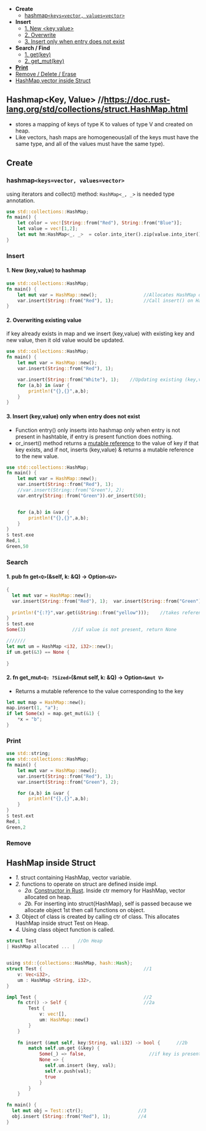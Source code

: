 - **Create**
  - [hashmap`<keys=vector, values=vector>`](#vec)
- **Insert**
  - [1. New <key,value>](#insertnew)
  - [2. Overwrite](#overwrite)
  - [3. Insert only when entry does not exist](#orinsert)
- **Search / Find**
  - [1. get(key)](#get)
  - [2. get_mut(key)](#getm)
- **[Print](#print)**
- [Remove / Delete / Erase](#remove)
- [HashMap,vector inside Struct](#struct)

## Hashmap<Key, Value> //https://doc.rust-lang.org/std/collections/struct.HashMap.html
- stores a mapping of keys of type K to values of type V and created on heap.
- Like vectors, hash maps are homogeneous(all of the keys must have the same type, and all of the values must have the same type).

## Create
<a name=vec></a>
### hashmap`<keys=vector, values=vector>`
using iterators and collect() method: `HashMap<_, _>` is needed type annotation.
```rust
use std::collections::HashMap;
fn main() {
    let color = vec![String::from("Red"), String::from("Blue")];
    let value = vec![1,2];
    let mut hm:HashMap<_, _>  = color.into_iter().zip(value.into_iter()).collect();
} 
```

### Insert 
<a name=insertnew></a>
#### 1. New (key,value) to hashmap
```rs
use std::collections::HashMap;
fn main() {
    let mut var = HashMap::new();                 //Allocates HashMap on Heap
    var.insert(String::from("Red"), 1);           //Call insert() on HashMap
}   
```

<a name=overwrite></a>
#### 2. Overwriting existing value
  if key already exists in map and we insert (key,value) with existing key and new value, then it old value would be updated.
```rust
use std::collections::HashMap;
fn main() {
    let mut var = HashMap::new();
    var.insert(String::from("Red"), 1);

    var.insert(String::from("White"), 1);    //Updating existing (key,value)
    for (a,b) in &var {
        println!("{},{}",a,b);
    }
}   
```
<a name=orinsert></a>
#### 3. Insert (key,value) only when entry does not exist
  - Function entry() only inserts into hashmap only when entry is not present in hashtable, if entry is present function does nothing.
  - or_insert() method returns a [mutable reference](/Languages/Programming_Languages/Rust) to the value of key if that key exists, and if not, inserts (key,value) & returns a mutable reference to the new value. 
```rust
use std::collections::HashMap;
fn main() {
    let mut var = HashMap::new();
    var.insert(String::from("Red"), 1);
    //var.insert(String::from("Green"), 2);
    var.entry(String::from("Green")).or_insert(50);


    for (a,b) in &var {
        println!("{},{}",a,b);
    }
}  
$ test.exe
Red,1
Green,50
```

### Search
<a name=get></a>
#### 1. pub fn get`<Q>`(&self, k: &Q) -> Option`<&V>`
```rs
{
  let mut var = HashMap::new();
  var.insert(String::from("Red"), 1);  var.insert(String::from("Green"), 2);   //Hashmap Red:1, Green:2
    
  println!("{:?}",var.get(&String::from("yellow")));    //takes reference bcoz function expects ref
} 
$ test.exe
Some(3)                 //if value is not present, return None

///////
let mut um = HashMap <i32, i32>::new();
if um.get(&3) == None {
  
}
```

<a name=getm></a>
#### 2. fn get_mut`<Q: ?Sized>`(&mut self, k: &Q) -> Option`<&mut V>`
- Returns a mutable reference to the value corresponding to the key
```rs
let mut map = HashMap::new();
map.insert(1, "a");
if let Some(x) = map.get_mut(&1) {
    *x = "b";
}
```

<a name=print></a>
### Print
```rs
use std::string;
use std::collections::HashMap;
fn main() {
    let mut var = HashMap::new();
    var.insert(String::from("Red"), 1);
    var.insert(String::from("Green"), 2);

    for (a,b) in &var {
        println!("{},{}",a,b);
    }
} 
$ test.ext
Red,1
Green,2
```

<a name=remove></a>
### Remove


<a name=struct></a>
## HashMap inside Struct
- _1._ struct containing HashMap, vector variable.
- _2._ functions to operate on struct are defined inside impl.
  - _2a._ [Constructor in Rust](/Languages/Programming_Languages/Rust). Inside ctr memory for HashMap, vector allocated on heap.
  - _2b._ For inserting into struct{HashMap}, self is passed because we allocate object 1st then call functions on object.
- _3._ Object of class is created by calling ctr of class. This allocates HashMap inside struct Test on Heap.
- _4._ Using class object function is called.
```rs
struct Test               //On Heap
| HashMap allocated ... | 


using std::{collections::HashMap, hash::Hash};
struct Test {                                     //1
    v: Vec<i32>,
    um : HashMap <String, i32>,
}

impl Test {                                       //2
    fn ctr() -> Self {                            //2a
        Test {
            v: vec![],
            um: HashMap::new()
        }
    }
    
    fn insert (&mut self, key:String, val:i32) -> bool {      //2b
        match self.um.get (&key) {
            Some(_) => false,                       //if key is present donot insert
            None => {
              self.um.insert (key, val);
              self.v.push(val);
              true
            }
        }
    }

fn main() {
  let mut obj = Test::ctr();                    //3
  obj.insert (String::from("Red"), 1);          //4
}
```
